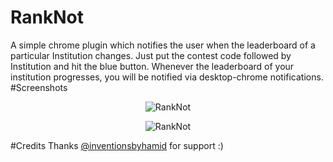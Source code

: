 # RankNot
A simple chrome plugin which notifies the user when the leaderboard of a particular Institution changes. Just put the contest
code followed by Institution and hit the blue button. Whenever the leaderboard of your institution progresses, you will be notified
via desktop-chrome notifications.
#Screenshots

<p align="center">
  <img src="https://i.gyazo.com/2056c02e023512aff3576ab9675afcef.png" alt="RankNot"/>
</p>

<p align="center">
  <img src="https://i.gyazo.com/127fb22f1f4b8b8e29834ed7ff18d4c1.png" alt="RankNot"/>
</p>
#Credits
Thanks <a href="https://github.com/inventionsbyhamid">@inventionsbyhamid</a> for support :)
